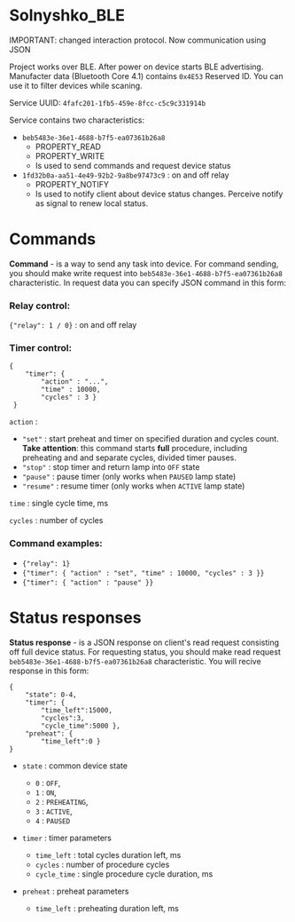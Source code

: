 # Solnyshko_BLE

IMPORTANT: changed interaction protocol. Now communication using JSON

Project works over BLE. After power on device starts BLE advertising. Manufacter data (Bluetooth Core 4.1) contains `0x4E53` Reserved ID. You can use it to filter devices while scaning.

Service UUID: `4fafc201-1fb5-459e-8fcc-c5c9c331914b`

Service contains two characteristics:   
- `beb5483e-36e1-4688-b7f5-ea07361b26a8`
    - PROPERTY_READ
    - PROPERTY_WRITE
    - Is used to send commands and request device status
- `1fd32b0a-aa51-4e49-92b2-9a8be97473c9` : on and off relay
    - PROPERTY_NOTIFY
    - Is used to notify client about device status changes. Perceive notify as signal to renew local status.

# Commands

**Command** - is a way to send any task into device.
For command sending, you should make write request into `beb5483e-36e1-4688-b7f5-ea07361b26a8` characteristic. In request data you can specify JSON command in this form:

### Relay control:

`{"relay": 1 / 0}` : on and off relay

### Timer control:
    {
        "timer": {
            "action" : "...",
            "time" : 10000,
            "cycles" : 3 }
     }
  
`action` : 
- `"set"` : start preheat and timer on specified duration and cycles count. **Take attention**: this command starts **full** procedure, including preheating and and separate cycles, divided timer pauses. 
- `"stop"` : stop timer and return lamp into `OFF` state
- `"pause"` : pause timer (only works when `PAUSED` lamp state)
- `"resume"` : resume timer (only works when `ACTIVE` lamp state)


`time` : single cycle time, ms

`cycles` : number of cycles

### Command examples:
 

-  `{"relay": 1}`
-  `{"timer": { "action" : "set", "time" : 10000, "cycles" : 3 }}`
-  `{"timer": { "action" : "pause" }}`
 
# Status responses
**Status response** - is a JSON response on client's read request consisting off full device status. For requesting status, you should make read request `beb5483e-36e1-4688-b7f5-ea07361b26a8` characteristic. You will recive response in this form:

    {
        "state": 0-4,
        "timer": {
            "time_left":15000,
            "cycles":3,
            "cycle_time":5000 },
        "preheat": {
            "time_left":0 }
    }
    
- `state` : common device state
    - `0` : `OFF`,
    - `1` : `ON`,
    - `2` : `PREHEATING`,
    - `3` : `ACTIVE`,
    - `4` : `PAUSED`
- `timer` : timer parameters
    - `time_left` : total cycles duration left, ms
    - `cycles` : number of procedure cycles
    - `cycle_time` : single procedure cycle duration, ms

- `preheat` : preheat parameters
    - `time_left` : preheating duration left, ms

